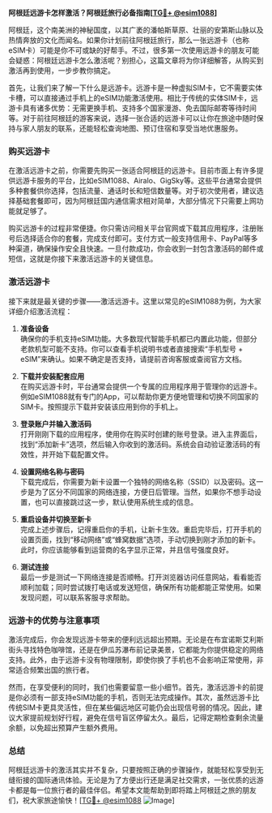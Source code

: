 **阿根廷远游卡怎样激活？阿根廷旅行必备指南[[TG💪+ @esim1088](https://t.me/s/esim1088)]**

阿根廷，这个南美洲的神秘国度，以其广袤的潘帕斯草原、壮丽的安第斯山脉以及热情奔放的文化而闻名。如果你计划前往阿根廷旅行，那么一张远游卡（也称eSIM卡）可能是你不可或缺的好帮手。不过，很多第一次使用远游卡的朋友可能会疑惑：阿根廷远游卡怎么激活呢？别担心，这篇文章将为你详细解答，从购买到激活再到使用，一步步教你搞定。

首先，让我们来了解一下什么是远游卡。远游卡是一种虚拟SIM卡，它不需要实体卡槽，可以直接通过手机上的eSIM功能激活使用。相比于传统的实体SIM卡，远游卡具有诸多优势：无需更换手机、支持多个国家漫游、免去国际邮寄等待时间等。对于前往阿根廷的游客来说，选择一张合适的远游卡可以让你在旅途中随时保持与家人朋友的联系，还能轻松查询地图、预订住宿和享受当地优惠服务。

### 购买远游卡

在激活远游卡之前，你需要先购买一张适合阿根廷的远游卡。目前市面上有许多提供远游卡服务的平台，比如eSIM1088、Airalo、GigSky等。这些平台通常会提供多种套餐供你选择，包括流量、通话时长和短信数量等。对于初次使用者，建议选择基础套餐即可，因为阿根廷国内通信需求相对简单，大部分情况下只需要上网功能就足够了。

购买远游卡的过程非常便捷。你只需访问相关平台官网或下载其应用程序，注册账号后选择适合你的套餐，完成支付即可。支付方式一般支持信用卡、PayPal等多种渠道，确保操作安全且快速。一旦付款成功，你会收到一封包含激活码的邮件或短信，这就是你接下来激活远游卡的关键信息。

### 激活远游卡

接下来就是最关键的步骤——激活远游卡。这里以常见的eSIM1088为例，为大家详细介绍激活流程：

1. **准备设备**  
   确保你的手机支持eSIM功能。大多数现代智能手机都已内置此功能，但部分老款机型可能不支持。你可以查看手机说明书或者直接搜索“手机型号 + eSIM”来确认。如果不确定是否支持，请提前咨询客服或查阅官方文档。

2. **下载并安装配套应用**  
   在购买远游卡时，平台通常会提供一个专属的应用程序用于管理你的远游卡。例如eSIM1088就有专门的App，可以帮助你更方便地管理和切换不同国家的SIM卡。按照提示下载并安装该应用到你的手机上。

3. **登录账户并输入激活码**  
   打开刚刚下载的应用程序，使用你在购买时创建的账号登录。进入主界面后，找到“添加新卡”选项，然后输入你收到的激活码。系统会自动验证激活码的有效性，并开始下载配置文件。

4. **设置网络名称与密码**  
   下载完成后，你需要为新卡设置一个独特的网络名称（SSID）以及密码。这一步是为了区分不同国家的网络连接，方便日后管理。当然，如果你不想手动设置，也可以直接跳过这一步，默认使用系统生成的信息。

5. **重启设备并切换至新卡**  
   完成上述步骤后，记得重启你的手机，让新卡生效。重启完毕后，打开手机的设置页面，找到“移动网络”或“蜂窝数据”选项，手动切换到刚才添加的新卡。此时，你应该能够看到运营商的名字显示正常，并且信号强度良好。

6. **测试连接**  
   最后一步是测试一下网络连接是否顺畅。打开浏览器访问任意网站，看看能否顺利加载；同时尝试拨打电话或发送短信，确保所有功能都能正常使用。如果发现问题，可以联系客服寻求帮助。

### 远游卡的优势与注意事项

激活完成后，你会发现远游卡带来的便利远远超出预期。无论是在布宜诺斯艾利斯街头寻找特色咖啡馆，还是在伊瓜苏瀑布前记录美景，它都能为你提供稳定的网络支持。此外，由于远游卡没有物理限制，即使你换了手机也不会影响正常使用，非常适合频繁出国的旅行者。

然而，在享受便利的同时，我们也需要留意一些小细节。首先，激活远游卡的前提是你必须有一部支持eSIM功能的手机，否则无法完成操作。其次，虽然远游卡比传统SIM卡更具灵活性，但在某些偏远地区可能仍会出现信号弱的情况。因此，建议大家提前规划好行程，避免在信号盲区停留太久。最后，记得定期检查剩余流量余额，以免超出预算产生额外费用。

### 总结

阿根廷远游卡的激活其实并不复杂，只要按照正确的步骤操作，就能轻松享受到无缝衔接的国际通讯体验。无论是为了方便出行还是满足社交需求，一张优质的远游卡都是每一位旅行者的最佳伴侣。希望本文能帮助到即将踏上阿根廷之旅的朋友们，祝大家旅途愉快！[[TG💪+ @esim1088](https://t.me/s/esim1088) ![Image](https://i.postimg.cc/4NQfJmqS/Snipaste-2025-05-13-00-14-12.png)]